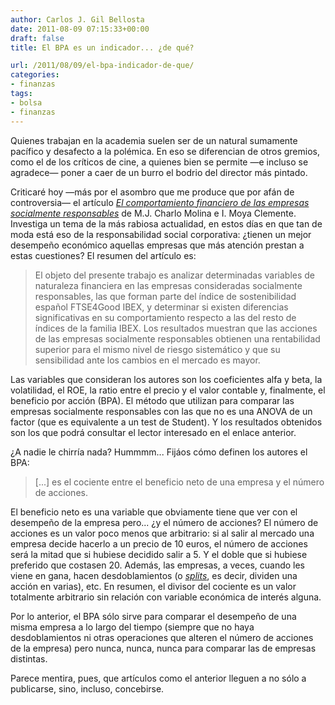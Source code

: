 ```yaml
---
author: Carlos J. Gil Bellosta
date: 2011-08-09 07:15:33+00:00
draft: false
title: El BPA es un indicador... ¿de qué?

url: /2011/08/09/el-bpa-indicador-de-que/
categories:
- finanzas
tags:
- bolsa
- finanzas
---
```


Quienes trabajan en la academia suelen ser de un natural sumamente pacífico y desafecto a la polémica. En eso se diferencian de otros gremios, como el de los críticos de cine, a quienes bien se permite —e incluso se agradece— poner a caer de un burro el bodrio del director más pintado.

Criticaré hoy —más por el asombro que me produce que por afán de controversia— el artículo [_El comportamiento financiero de las empresas socialmente responsables_](http://www.aedem-virtual.com/articulos/iedee/v16/162015.pdf) de M.J. Charlo Molina e I. Moya Clemente. Investiga un tema de la más rabiosa actualidad, en estos días en que tan de moda está eso de la responsabilidad social corporativa: ¿tienen un mejor desempeño económico aquellas empresas que más atención prestan a estas cuestiones? El resumen del artículo es:


<blockquote>El objeto del presente trabajo es analizar determinadas variables de naturaleza financiera en las empresas consideradas socialmente responsables, las que forman parte del índice de sostenibilidad español FTSE4Good IBEX, y determinar si existen diferencias significativas en su comportamiento respecto a las del resto de índices de la familia IBEX. Los resultados muestran que las acciones de las empresas socialmente responsables obtienen una rentabilidad superior para el mismo nivel de riesgo sistemático y que su sensibilidad ante los cambios en el mercado es mayor.</blockquote>


Las variables que consideran los autores son los coeficientes alfa y beta, la volatilidad, el ROE, la ratio entre el precio y el valor contable y, finalmente, el beneficio por acción (BPA). El método que utilizan para comparar las empresas socialmente responsables con las que no es una ANOVA de un factor (que es equivalente a un test de Student). Y los resultados obtenidos son los que podrá consultar el lector interesado en el enlace anterior.

¿A nadie le chirría nada? Hummmm... Fijáos cómo definen los autores el BPA:

>[...] es el cociente entre el beneficio neto de una empresa y el número de acciones.


El beneficio neto es una variable que obviamente tiene que ver con el desempeño de la empresa pero... ¿y el número de acciones? El número de acciones es un valor poco menos que arbitrario: si al salir al mercado una empresa decide hacerlo a un precio de 10 euros, el número de acciones será la mitad que si hubiese decidido salir a 5. Y el doble que si hubiese preferido que costasen 20. Además, las empresas, a veces, cuando les viene en gana, hacen desdoblamientos (o _[splits](http://es.wikipedia.org/wiki/Split_(finanzas))_, es decir, dividen una acción en varias), etc. En resumen, el divisor del cociente es un valor totalmente arbitrario sin relación con variable económica de interés alguna.

Por lo anterior, el BPA sólo sirve para comparar el desempeño de una  misma empresa a lo largo del tiempo (siempre que no haya desdoblamientos ni otras operaciones que alteren el número de acciones de la empresa) pero nunca, nunca, nunca para comparar las de empresas distintas.

Parece mentira, pues, que artículos como el anterior lleguen a no sólo a publicarse, sino, incluso, concebirse.
